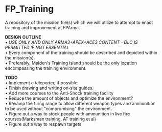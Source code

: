 # FP_Training
A repository of the mission file(s) which we will utilize to attempt to enact training and improvement at FPArma.

**DESIGN OUTLINE**<br/>
• *USE ONLY AND ONLY ARMA3+APEX+ACE3 CONTENT - DLC IS PERMITTED IF NOT ESSENTIAL*<br/>
• Every component of the training should be described and depicted within the mission(s). <br/>
• Preferably, Malden's Training Island should be the only location encompassing the training environment. <br/>


**TODO**<br/>
• Implement a teleporter, if possible.<br/>
• Finish drawing and writing on-site guides.<br/>
• Add more courses to the Anti-Shock training facility<br/>
• Reduce the amount of objects and optimize the environment?<br/>
• Revamp the firing range to allow different weapon types and ammunition to be used without "compromising" the environment.<br/>
• Figure out a way to stock people with ammunition in live fire courses(Marksman training, AT training et al)<br/>
• Figure out a way to respawn targets<br/>
